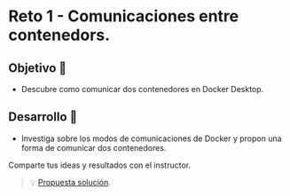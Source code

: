 # Reto 1 - Comunicaciones entre contenedors.

## Objetivo 🎯

* Descubre como comunicar dos contenedores en Docker Desktop.

## Desarrollo 📝

* Investiga sobre los modos de comunicaciones de Docker y propon una forma de comunicar dos contenedores.

Comparte tus ideas y resultados con el instructor.

> 💡 [Propuesta solución](./psolv.md).
